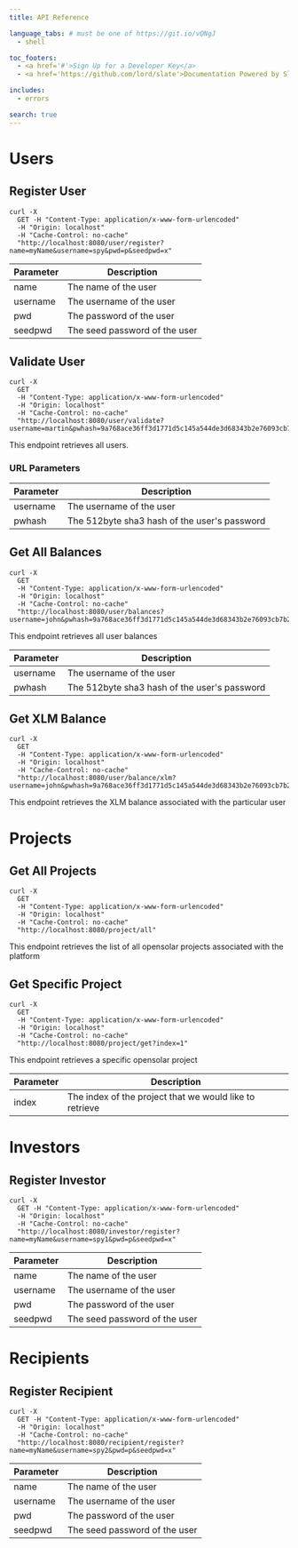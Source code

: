 ```yaml
---
title: API Reference

language_tabs: # must be one of https://git.io/vQNgJ
  - shell

toc_footers:
  - <a href='#'>Sign Up for a Developer Key</a>
  - <a href='https://github.com/lord/slate'>Documentation Powered by Slate</a>

includes:
  - errors

search: true
---
```


# Users

## Register User

```shell
curl -X
  GET -H "Content-Type: application/x-www-form-urlencoded"
  -H "Origin: localhost"
  -H "Cache-Control: no-cache"
  "http://localhost:8080/user/register?name=myName&username=spy&pwd=p&seedpwd=x"
```

| Parameter | Description                   |
| --------- | ----------------------------- |
| name      | The name of the user          |
| username  | The username of the user      |
| pwd       | The password of the user      |
| seedpwd   | The seed password of the user |

## Validate User

```shell
curl -X
  GET
  -H "Content-Type: application/x-www-form-urlencoded"
  -H "Origin: localhost"
  -H "Cache-Control: no-cache"
  "http://localhost:8080/user/validate?username=martin&pwhash=9a768ace36ff3d1771d5c145a544de3d68343b2e76093cb7b2a8ea89ac7f1a20c852e6fc1d71275b43abffefac381c5b906f55c3bcff4225353d02f1d3498758"
```

This endpoint retrieves all users.

### URL Parameters

| Parameter | Description                                  |
| --------- | -------------------------------------------- |
| username  | The username of the user                     |
| pwhash    | The 512byte sha3 hash of the user's password |

## Get All Balances

```shell
curl -X
  GET
  -H "Content-Type: application/x-www-form-urlencoded"
  -H "Origin: localhost"
  -H "Cache-Control: no-cache"
  "http://localhost:8080/user/balances?username=john&pwhash=9a768ace36ff3d1771d5c145a544de3d68343b2e76093cb7b2a8ea89ac7f1a20c852e6fc1d71275b43abffefac381c5b906f55c3bcff4225353d02f1d3498758"
```

This endpoint retrieves all user balances

| Parameter | Description                                  |
| --------- | -------------------------------------------- |
| username  | The username of the user                     |
| pwhash    | The 512byte sha3 hash of the user's password |

## Get XLM Balance

```shell
curl -X
  GET
  -H "Content-Type: application/x-www-form-urlencoded"
  -H "Origin: localhost"
  -H "Cache-Control: no-cache"
  "http://localhost:8080/user/balance/xlm?username=john&pwhash=9a768ace36ff3d1771d5c145a544de3d68343b2e76093cb7b2a8ea89ac7f1a20c852e6fc1d71275b43abffefac381c5b906f55c3bcff4225353d02f1d3498758"
```

This endpoint retrieves the XLM balance associated with the particular user

# Projects

## Get All Projects

```shell
curl -X
  GET
  -H "Content-Type: application/x-www-form-urlencoded"
  -H "Origin: localhost"
  -H "Cache-Control: no-cache"
  "http://localhost:8080/project/all"
```

This endpoint retrieves the list of all opensolar projects associated with the platform

## Get Specific Project

```shell
curl -X
  GET
  -H "Content-Type: application/x-www-form-urlencoded"
  -H "Origin: localhost"
  -H "Cache-Control: no-cache"
  "http://localhost:8080/project/get?index=1"
```

This endpoint retrieves a specific opensolar project

| Parameter | Description                                             |
| --------- | ------------------------------------------------------- |
| index     | The index of the project that we would like to retrieve |


# Investors

## Register Investor

```shell
curl -X
  GET -H "Content-Type: application/x-www-form-urlencoded"
  -H "Origin: localhost"
  -H "Cache-Control: no-cache"
  "http://localhost:8080/investor/register?name=myName&username=spy1&pwd=p&seedpwd=x"
```

| Parameter | Description                   |
| --------- | ----------------------------- |
| name      | The name of the user          |
| username  | The username of the user      |
| pwd       | The password of the user      |
| seedpwd   | The seed password of the user |

# Recipients

## Register Recipient

```shell
curl -X
  GET -H "Content-Type: application/x-www-form-urlencoded"
  -H "Origin: localhost"
  -H "Cache-Control: no-cache"
  "http://localhost:8080/recipient/register?name=myName&username=spy2&pwd=p&seedpwd=x"
```

| Parameter | Description                   |
| --------- | ----------------------------- |
| name      | The name of the user          |
| username  | The username of the user      |
| pwd       | The password of the user      |
| seedpwd   | The seed password of the user |
